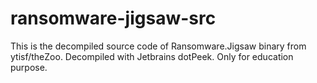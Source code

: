# ransomware-jigsaw-src
This is the decompiled source code of Ransomware.Jigsaw binary from ytisf/theZoo. Decompiled with Jetbrains dotPeek. Only for education purpose.
